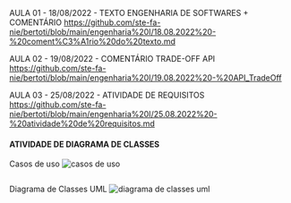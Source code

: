 AULA 01 - 18/08/2022 - TEXTO ENGENHARIA DE SOFTWARES + COMENTÁRIO
https://github.com/ste-fa-nie/bertoti/blob/main/engenharia%20I/18.08.2022%20-%20coment%C3%A1rio%20do%20texto.md

AULA 02 - 19/08/2022 - COMENTÁRIO TRADE-OFF API
https://github.com/ste-fa-nie/bertoti/blob/main/engenharia%20I/19.08.2022%20-%20API_TradeOff

AULA 03 - 25/08/2022 - ATIVIDADE DE REQUISITOS
https://github.com/ste-fa-nie/bertoti/blob/main/engenharia%20I/25.08.2022%20-%20atividade%20de%20requisitos.md

<h4> ATIVIDADE DE DIAGRAMA DE CLASSES </h4>

Casos de uso
![casos de uso](https://user-images.githubusercontent.com/102293897/192851656-8f6e9338-ef83-442a-a6ce-574f6cf47def.png)

<p align = center>
  <img width = "325" src"https://user-images.githubusercontent.com/102293897/192851656-8f6e9338-ef83-442a-a6ce-574f6cf47def.png"
</p>

Diagrama de Classes UML
![diagrama de classes uml](https://user-images.githubusercontent.com/102293897/192852207-616fa831-e3dd-418f-9228-837cc4b89768.png)

<p align = center>
  <img width = "325" src"https://user-images.githubusercontent.com/102293897/192852207-616fa831-e3dd-418f-9228-837cc4b89768.png"
</p>
